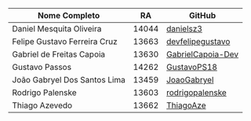 | Nome Completo                        | RA     | GitHub                                      |
|-------------------------------------|--------|---------------------------------------------|
| Daniel Mesquita Oliveira            | 14044  | [danielsz3](https://github.com/danielsz3) |
| Felipe Gustavo Ferreira Cruz        | 13663  | [devfelipegustavo](https://github.com/devfelipegustavo) |
| Gabriel de Freitas Capoia           | 13630  | [GabrielCapoia-Dev](https://github.com/GabrielCapoia-Dev) |
| Gustavo Passos                      | 14262  | [GustavoPS18](https://github.com/GustavoPS18) |
| João Gabryel Dos Santos Lima        | 13459  | [JoaoGabryel](https://github.com/JoaoGabryel) |
| Rodrigo Palenske                    | 13603  | [rodrigopalenske](https://github.com/rodrigopalenske) |
| Thiago Azevedo                      | 13662  | [ThiagoAze](https://github.com/ThiagoAze) |
